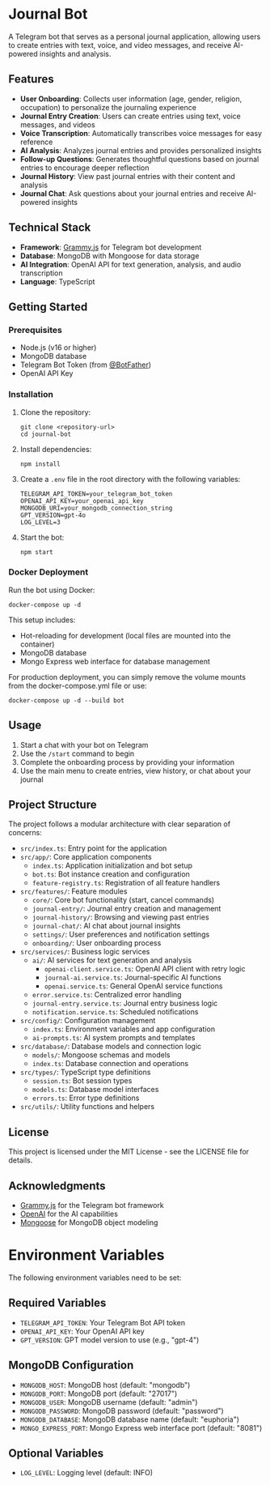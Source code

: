 # Journal Bot

A Telegram bot that serves as a personal journal application, allowing users to create entries with text, voice, and video messages, and receive AI-powered insights and analysis.

## Features

- **User Onboarding**: Collects user information (age, gender, religion, occupation) to personalize the journaling experience
- **Journal Entry Creation**: Users can create entries using text, voice messages, and videos
- **Voice Transcription**: Automatically transcribes voice messages for easy reference
- **AI Analysis**: Analyzes journal entries and provides personalized insights
- **Follow-up Questions**: Generates thoughtful questions based on journal entries to encourage deeper reflection
- **Journal History**: View past journal entries with their content and analysis
- **Journal Chat**: Ask questions about your journal entries and receive AI-powered insights

## Technical Stack

- **Framework**: [Grammy.js](https://grammy.dev/) for Telegram bot development
- **Database**: MongoDB with Mongoose for data storage
- **AI Integration**: OpenAI API for text generation, analysis, and audio transcription
- **Language**: TypeScript

## Getting Started

### Prerequisites

- Node.js (v16 or higher)
- MongoDB database
- Telegram Bot Token (from [@BotFather](https://t.me/BotFather))
- OpenAI API Key

### Installation

1. Clone the repository:
   ```
   git clone <repository-url>
   cd journal-bot
   ```

2. Install dependencies:
   ```
   npm install
   ```

3. Create a `.env` file in the root directory with the following variables:
   ```
   TELEGRAM_API_TOKEN=your_telegram_bot_token
   OPENAI_API_KEY=your_openai_api_key
   MONGODB_URI=your_mongodb_connection_string
   GPT_VERSION=gpt-4o
   LOG_LEVEL=3
   ```

4. Start the bot:
   ```
   npm start
   ```

### Docker Deployment

Run the bot using Docker:

```
docker-compose up -d
```

This setup includes:
- Hot-reloading for development (local files are mounted into the container)
- MongoDB database
- Mongo Express web interface for database management

For production deployment, you can simply remove the volume mounts from the docker-compose.yml file or use:

```
docker-compose up -d --build bot
```

## Usage

1. Start a chat with your bot on Telegram
2. Use the `/start` command to begin
3. Complete the onboarding process by providing your information
4. Use the main menu to create entries, view history, or chat about your journal

## Project Structure

The project follows a modular architecture with clear separation of concerns:

- `src/index.ts`: Entry point for the application
- `src/app/`: Core application components
  - `index.ts`: Application initialization and bot setup
  - `bot.ts`: Bot instance creation and configuration
  - `feature-registry.ts`: Registration of all feature handlers
- `src/features/`: Feature modules
  - `core/`: Core bot functionality (start, cancel commands)
  - `journal-entry/`: Journal entry creation and management
  - `journal-history/`: Browsing and viewing past entries
  - `journal-chat/`: AI chat about journal insights
  - `settings/`: User preferences and notification settings
  - `onboarding/`: User onboarding process
- `src/services/`: Business logic services
  - `ai/`: AI services for text generation and analysis
    - `openai-client.service.ts`: OpenAI API client with retry logic
    - `journal-ai.service.ts`: Journal-specific AI functions
    - `openai.service.ts`: General OpenAI service functions
  - `error.service.ts`: Centralized error handling 
  - `journal-entry.service.ts`: Journal entry business logic
  - `notification.service.ts`: Scheduled notifications
- `src/config/`: Configuration management
  - `index.ts`: Environment variables and app configuration
  - `ai-prompts.ts`: AI system prompts and templates
- `src/database/`: Database models and connection logic
  - `models/`: Mongoose schemas and models
  - `index.ts`: Database connection and operations
- `src/types/`: TypeScript type definitions
  - `session.ts`: Bot session types
  - `models.ts`: Database model interfaces
  - `errors.ts`: Error type definitions
- `src/utils/`: Utility functions and helpers

## License

This project is licensed under the MIT License - see the LICENSE file for details.

## Acknowledgments

- [Grammy.js](https://grammy.dev/) for the Telegram bot framework
- [OpenAI](https://openai.com/) for the AI capabilities
- [Mongoose](https://mongoosejs.com/) for MongoDB object modeling

# Environment Variables

The following environment variables need to be set:

## Required Variables
- `TELEGRAM_API_TOKEN`: Your Telegram Bot API token
- `OPENAI_API_KEY`: Your OpenAI API key
- `GPT_VERSION`: GPT model version to use (e.g., "gpt-4")

## MongoDB Configuration
- `MONGODB_HOST`: MongoDB host (default: "mongodb")
- `MONGODB_PORT`: MongoDB port (default: "27017")
- `MONGODB_USER`: MongoDB username (default: "admin")
- `MONGODB_PASSWORD`: MongoDB password (default: "password")
- `MONGODB_DATABASE`: MongoDB database name (default: "euphoria")
- `MONGO_EXPRESS_PORT`: Mongo Express web interface port (default: "8081")

## Optional Variables
- `LOG_LEVEL`: Logging level (default: INFO)
